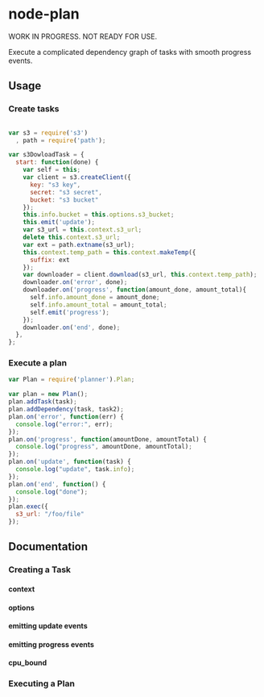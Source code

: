 # node-plan

WORK IN PROGRESS. NOT READY FOR USE.

Execute a complicated dependency graph of tasks with smooth progress events.

## Usage

### Create tasks

```js

var s3 = require('s3')
  , path = require('path');

var s3DowloadTask = {
  start: function(done) {
    var self = this;
    var client = s3.createClient({
      key: "s3 key",
      secret: "s3 secret",
      bucket: "s3 bucket"
    });
    this.info.bucket = this.options.s3_bucket;
    this.emit('update');
    var s3_url = this.context.s3_url;
    delete this.context.s3_url;
    var ext = path.extname(s3_url);
    this.context.temp_path = this.context.makeTemp({
      suffix: ext
    });
    var downloader = client.download(s3_url, this.context.temp_path);
    downloader.on('error', done);
    downloader.on('progress', function(amount_done, amount_total){
      self.info.amount_done = amount_done;
      self.info.amount_total = amount_total;
      self.emit('progress');
    });
    downloader.on('end', done);
  },
};
```

### Execute a plan

```js
var Plan = require('planner').Plan;

var plan = new Plan();
plan.addTask(task);
plan.addDependency(task, task2);
plan.on('error', function(err) {
  console.log("error:", err);
});
plan.on('progress', function(amountDone, amountTotal) {
  console.log("progress", amountDone, amountTotal);
});
plan.on('update', function(task) {
  console.log("update", task.info);
});
plan.on('end', function() {
  console.log("done");
});
plan.exec({
  s3_url: "/foo/file"
});
```

## Documentation

### Creating a Task

#### context

#### options

#### emitting update events

#### emitting progress events

#### cpu_bound

### Executing a Plan
